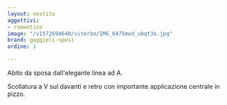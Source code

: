 ```yaml
---
layout: vestito
aggettivi:
- romantico
image: "/v1572694640/viterbo/IMG_6475mod_ubqt3o.jpg"
brand: gaggioli-sposi
ordine: 1

---
```

Abito da sposa dall'elegante linea ad A.

Scollatura a V sul davanti e retro con importante applicazione centrale  in pizzo.